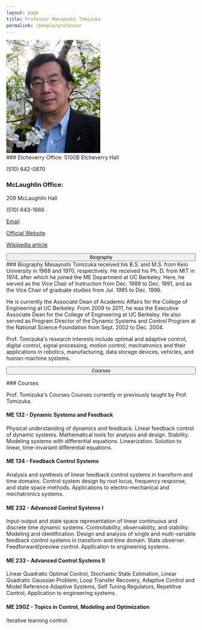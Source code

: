```yaml
---
layout: page
title: Professor Masayoshi Tomizuka
permalink: /people/professor
---
```


<div class="col-md-6">
<img src="../assets/images/people/tomizuka.jpg" alt="Professor Tomizuka">
</div>

<div class="col-md-6"><div markdown="1">
### Etcheverry Office:
5100B Etcheverry Hall

(510) 642-0870

### McLaughlin Office:
209 McLaughlin Hall

(510) 643-1666

[Email](mailto:tomizuka@me.berkeley.edu)

[Official Website](http://www.me.berkeley.edu/faculty/tomizuka/)

[Wikipedia article](http://en.wikipedia.org/wiki/Masayoshi_Tomizuka)

</div></div>
<button style="display: block; width: 100%;" data-toggle="collapse" data-target="#bio">Biography</button>
<div id="bio" class="collapse">
<div class="col-md-12"><div markdown="1">
### Biography
Masayoshi Tomizuka received his B.S. and M.S. from Keio University in 1968 and 1970, respectively. He received his Ph. D. from MIT in 1974, after which he joined the ME Department at UC Berkeley. Here, he served as the Vice Chair of Instruction from Dec. 1989 to Dec. 1991, and as the Vice Chair of graduate studies from Jul. 1995 to Dec. 1996.

He is currently the Associate Dean of Academic Affairs for the College of Engineering at UC Berkeley. From 2009 to 2011, he was the Executive Associate Dean for the College of Engineering at UC Berkeley. He also served as Program Director of the Dynamic Systems and Control Program at the National Science Foundation from Sept. 2002 to Dec. 2004.

Prof. Tomizuka's research interests include optimal and adaptive control, digital control, signal processing, motion control, mechatronics and their applications in robotics, manufacturing, data storage devices, vehicles, and human-machine systems.
</div></div>
</div>

<button style="display: block; width: 100%;" data-toggle="collapse" data-target="#courses">Courses</button>

<div id="courses" class="collapse">
<div class="col-md-12"><div markdown="1">
### Courses

Prof. Tomizuka's Courses
Courses currently or previously taught by Prof. Tomizuka.

#### ME 132 - Dynamic Systems and Feedback
Physical understanding of dynamics and feedback. Linear feedback control of dynamic systems. Mathematical tools for analysis and design. Stability. Modeling systems with differential equations. Linearization. Solution to linear, time-invariant differential equations.

#### ME 134 - Feedback Control Systems
Analysis and synthesis of linear feedback control systems in transform and time domains. Control system design by root locus, frequency response, and state space methods. Applications to electro-mechanical and mechatronics systems.

#### ME 232 - Advanced Control Systems I
Input-output and state space representation of linear continuous and discrete time dynamic systems. Controllability, observability, and stability. Modeling and identification. Design and analysis of single and multi-variable feedback control systems in transform and time domain. State observer. Feedforward/preview control. Application to engineering systems.

#### ME 233 - Advanced Control Systems II
Linear Quadratic Optimal Control, Stochastic State Estimation, Linear Quadratic Gaussian Problem, Loop Transfer Recovery, Adaptive Control and Model Reference Adaptive Systems, Self Tuning Regulators, Repetitive Control, Application to engineering systems.

#### ME 290Z - Topics in Control, Modeling and Optimization
Iterative learning control.
</div></div>
</div>